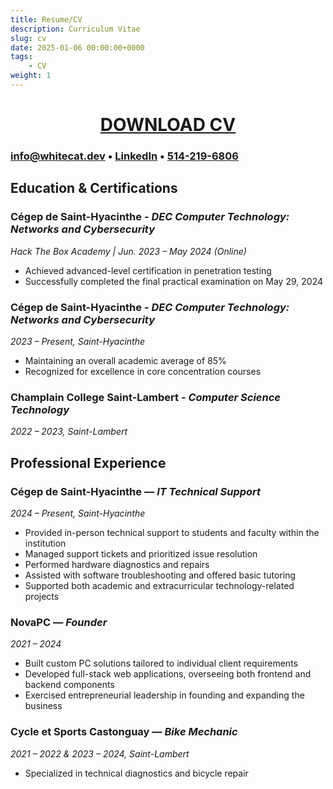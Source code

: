 ```yaml
---
title: Resume/CV
description: Curriculum Vitae 
slug: cv
date: 2025-01-06 00:00:00+0000
tags:
    - CV
weight: 1
---
```

<div style="text-align: center;">

# [DOWNLOAD CV](2025.pdf)

</div>

### [info@whitecat.dev](mailto:info@whitecat.dev) • [LinkedIn](https://www.linkedin.com/in/charlesmcleansec/) • [514-219-6806](tel:+1-514-219-6806)


## **Education & Certifications**

### **Cégep de Saint-Hyacinthe** - *DEC Computer Technology: Networks and Cybersecurity*
*Hack The Box Academy | Jun. 2023 – May 2024 (Online)*  
- Achieved advanced-level certification in penetration testing  
- Successfully completed the final practical examination on May 29, 2024  

### **Cégep de Saint-Hyacinthe** - *DEC Computer Technology: Networks and Cybersecurity* 
*2023 – Present, Saint-Hyacinthe*  
- Maintaining an overall academic average of 85%  
- Recognized for excellence in core concentration courses  

### **Champlain College Saint-Lambert** - *Computer Science Technology*  
*2022 – 2023, Saint-Lambert*

## **Professional Experience**

### **Cégep de Saint-Hyacinthe** — *IT Technical Support*  
*2024 – Present, Saint-Hyacinthe*
- Provided in-person technical support to students and faculty within the institution  
- Managed support tickets and prioritized issue resolution  
- Performed hardware diagnostics and repairs  
- Assisted with software troubleshooting and offered basic tutoring  
- Supported both academic and extracurricular technology-related projects

### **NovaPC** — *Founder*  
*2021 – 2024*
- Built custom PC solutions tailored to individual client requirements  
- Developed full-stack web applications, overseeing both frontend and backend components  
- Exercised entrepreneurial leadership in founding and expanding the business   

### **Cycle et Sports Castonguay** — *Bike Mechanic* 
*2021 – 2022 & 2023 – 2024, Saint-Lambert*  
- Specialized in technical diagnostics and bicycle repair